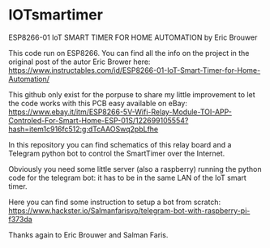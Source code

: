 # IOTsmartimer
ESP8266-01 IoT SMART TIMER FOR HOME AUTOMATION by Eric Brouwer

This code run on ESP8266.
You can find all the info on the project in the original post of the autor Eric Brower here: 
https://www.instructables.com/id/ESP8266-01-IoT-Smart-Timer-for-Home-Automation/

This github only exist for the porpuse to share my little improvement to let the code works with 
this PCB easy available on eBay: https://www.ebay.it/itm/ESP8266-5V-Wifi-Relay-Module-TOI-APP-Controled-For-Smart-Home-ESP-01S/122699105554?hash=item1c916fc512:g:dTcAAOSwq2pbLfhe

In this repository you can find schematics of this relay board and a Telegram python bot to control the SmartTimer over the Internet.

Obviously you need some little server (also a raspberry) running the python code for the telegram bot: 
it has to be in the same LAN of the IoT smart timer.

Here you can find some instruction to setup a bot from scratch: https://www.hackster.io/Salmanfarisvp/telegram-bot-with-raspberry-pi-f373da

Thanks again to Eric Brouwer and Salman Faris.
